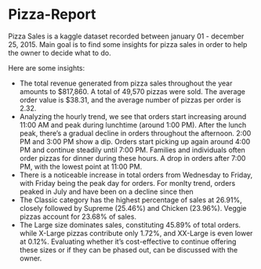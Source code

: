 # Pizza-Report

Pizza Sales is a kaggle dataset recorded between january 01 - december 25, 2015. Main goal is to find some insights for pizza sales in order to help the owner to decide what to do.

Here are some insights: 

<ul>
  <li> The total revenue generated from pizza sales throughout the year amounts to $817,860. A total of 49,570 pizzas were sold. The average order value is $38.31, and the average number of pizzas per order is 2.32.</li>
  <li> Analyzing the hourly trend, we see that orders start increasing around 11:00 AM and peak during lunchtime (around 1:00 PM). After the lunch peak, there’s a gradual decline in orders throughout the afternoon. 2:00 PM and 3:00 PM show a dip. Orders start picking up again around 4:00 PM and continue steadily until 7:00 PM. Families and individuals often order pizzas for dinner during these hours. A drop in orders after 7:00 PM, with the lowest point at 11:00 PM.</li>
  <li> There is a noticeable increase in total orders from Wednesday to Friday, with Friday being the peak day for orders. For monlty trend, orders peaked in July and have been on a decline since then</li>
  <li> The Classic category has the highest percentage of sales at 26.91%, closely followed by Supreme (25.46%) and Chicken (23.96%). Veggie pizzas account for 23.68% of sales.</li>
  <li> The Large size dominates sales, constituting 45.89% of total orders. while X-Large pizzas contribute only 1.72%, and XX-Large is even lower at 0.12%. Evaluating whether it’s cost-effective to continue offering these sizes or if they can be phased out, can be discussed with the owner.</li>
</ul>
